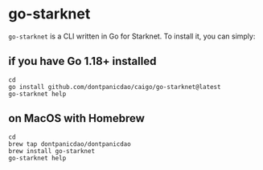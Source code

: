 # go-starknet

`go-starknet` is a CLI written in Go for Starknet. To install it, you can
simply:

## if you have Go 1.18+ installed

```shell
cd
go install github.com/dontpanicdao/caigo/go-starknet@latest
go-starknet help
```

## on MacOS with Homebrew

```shell
cd
brew tap dontpanicdao/dontpanicdao
brew install go-starknet
go-starknet help
```

